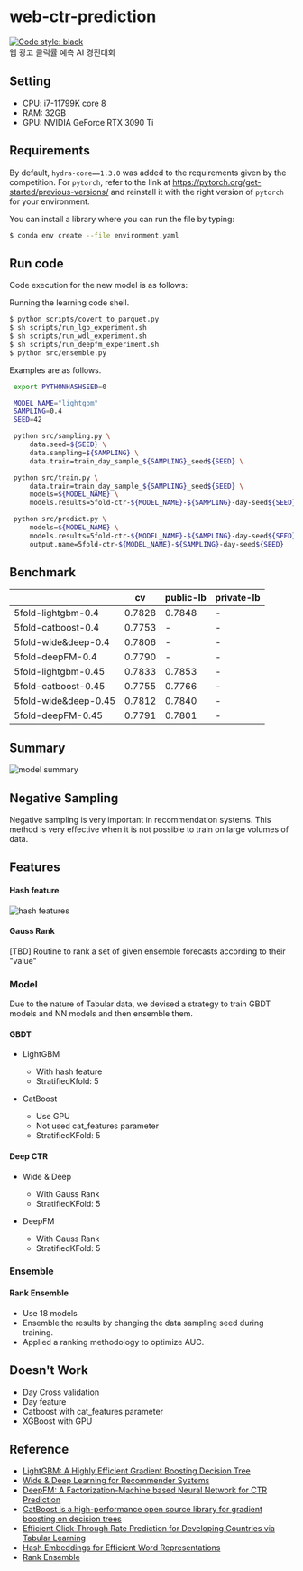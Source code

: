 # web-ctr-prediction
[![Code style: black](https://img.shields.io/badge/code%20style-black-000000.svg)](https://github.com/psf/black)  
웹 광고 클릭률 예측 AI 경진대회


## Setting
- CPU: i7-11799K core 8
- RAM: 32GB
- GPU: NVIDIA GeForce RTX 3090 Ti


## Requirements

By default, `hydra-core==1.3.0` was added to the requirements given by the competition.
For `pytorch`, refer to the link at https://pytorch.org/get-started/previous-versions/ and reinstall it with the right version of `pytorch` for your environment.

You can install a library where you can run the file by typing:

```sh
$ conda env create --file environment.yaml
```

## Run code

Code execution for the new model is as follows:

Running the learning code shell.

   ```sh
   $ python scripts/covert_to_parquet.py
   $ sh scripts/run_lgb_experiment.sh
   $ sh scripts/run_wdl_experiment.sh
   $ sh scripts/run_deepfm_experiment.sh
   $ python src/ensemble.py
   ```

   Examples are as follows.

   ```sh
    export PYTHONHASHSEED=0

    MODEL_NAME="lightgbm"
    SAMPLING=0.4
    SEED=42

    python src/sampling.py \
        data.seed=${SEED} \
        data.sampling=${SAMPLING} \
        data.train=train_day_sample_${SAMPLING}_seed${SEED} \

    python src/train.py \
        data.train=train_day_sample_${SAMPLING}_seed${SEED} \
        models=${MODEL_NAME} \
        models.results=5fold-ctr-${MODEL_NAME}-${SAMPLING}-day-seed${SEED}

    python src/predict.py \
        models=${MODEL_NAME} \
        models.results=5fold-ctr-${MODEL_NAME}-${SAMPLING}-day-seed${SEED} \
        output.name=5fold-ctr-${MODEL_NAME}-${SAMPLING}-day-seed${SEED}
   ```


## Benchmark
||cv|public-lb|private-lb|
|-----|--|---------|----------|
|5fold-lightgbm-0.4|0.7828|0.7848|-|
|5fold-catboost-0.4|0.7753|-|-|
|5fold-wide&deep-0.4|0.7806|-|-|
|5fold-deepFM-0.4|0.7790|-|-|
|5fold-lightgbm-0.45|0.7833|0.7853|-|
|5fold-catboost-0.45|0.7755|0.7766|-|
|5fold-wide&deep-0.45|0.7812|0.7840|-|
|5fold-deepFM-0.45|0.7791|0.7801|-|


## Summary
![model summary](https://github.com/ds-wook/web-ctr-prediction/assets/46340424/442e1804-6dd1-45cb-a9af-35ce6f6d3100)


## Negative Sampling
Negative sampling is very important in recommendation systems. This method is very effective when it is not possible to train on large volumes of data.

## Features
#### Hash feature
![hash features](https://github.com/ds-wook/web-ctr-prediction/assets/46340424/0d7826bb-7754-4c46-b668-3bb44fbd595c)


#### Gauss Rank
[TBD]
Routine to rank a set of given ensemble forecasts according to their "value"

### Model
Due to the nature of Tabular data, we devised a strategy to train GBDT models and NN models and then ensemble them.

#### GBDT
+ LightGBM
    + With hash feature
    + StratifiedKfold: 5

+ CatBoost
    + Use GPU
    + Not used cat_features parameter
    + StratifiedKFold: 5

#### Deep CTR
+ Wide & Deep
    + With Gauss Rank
    + StratifiedKFold: 5  

+ DeepFM
    + With Gauss Rank
    + StratifiedKFold: 5

### Ensemble
#### Rank Ensemble 
+ Use 18 models
+ Ensemble the results by changing the data sampling seed during training.
+ Applied a ranking methodology to optimize AUC.

## Doesn't Work
+ Day Cross validation
+ Day feature
+ Catboost with cat_features parameter
+ XGBoost with GPU


## Reference
+ [LightGBM: A Highly Efficient Gradient Boosting Decision Tree](https://lightgbm.readthedocs.io/en/stable/)
+ [Wide & Deep Learning for Recommender Systems](https://arxiv.org/pdf/1606.07792)
+ [DeepFM: A Factorization-Machine based Neural Network for CTR Prediction](https://arxiv.org/pdf/1703.04247)
+ [CatBoost is a high-performance open source library for gradient boosting on decision trees](https://catboost.ai/)
+ [Efficient Click-Through Rate Prediction for Developing Countries via Tabular Learning](https://arxiv.org/pdf/2104.07553)
+ [Hash Embeddings for Efficient Word Representations](https://proceedings.neurips.cc/paper/2017/file/f0f6ba4b5e0000340312d33c212c3ae8-Paper.pdf)
+ [Rank Ensemble](https://www.kaggle.com/code/finlay/amex-rank-ensemble)
